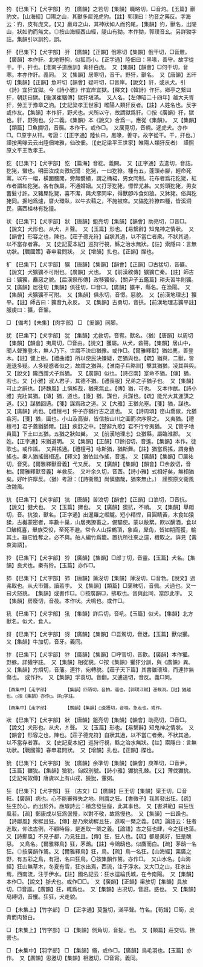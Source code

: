 <!-- { "loadSidebar": true } -->
犳	【巳集下】【犬字部】	犳	【廣韻】之若切【集韻】職略切，□音灼。【玉篇】獸豹文。【山海經】□陽之山，其獸多犀兕虎犳。【註】郭璞曰：犳音之藥反。字海云：犳，皮有虎文。【又】嬴母之山，其神狀如人而犳尾。【集韻】犳，獸名，出隄山，狀如豹而無文。◎按山海經西山經，隄山有狕。本作狕，郭璞音幺。另詳狕字註。集韻引以訓犳，誤。

犴	【巳集下】【犬字部】	犴	【廣韻】【正韻】俄寒切【集韻】俄干切，□音雃。【廣韻】本作豻。北地野狗，似狐而小。【正字通】陸佃曰：黑喙，善守。故字從干。干，扞也。【淮南子道應訓】靑犴白虎。　又【集韻】【韻會】□何干切，音寒。本亦作豻。義同。　又【集韻】居寒切，音干。野犴，獸名。　又【唐韻】五旰切【集韻】【正韻】魚旰切【韻會】疑旰切，□音岸。【說文】豻，或从犬。引《詩》宜犴宜獄。今《詩小雅》作宜岸宜獄。【釋文】《韓詩》作犴。鄕亭之繫曰犴，朝廷曰獄。【後漢崔駰傳】獄犴塡滿。　又人名。【左傳昭二十四年】越大夫胥犴，勞王于豫章之汭。【史記梁孝王世家】睢陽人類犴反者。【註】人姓名也。反字或作友。【集韻】本作豻，野犬也。犬所以守，故謂獄爲豻。◎按《廣韻》犴，獄也。豻，野狗也。分二義。《集韻》本《說文》合爲一。應從《集韻》。　又【集韻】【類篇】□魚撊切，音鴈。本作干。或作□。　又居莧切，音襇。逐虎犬。亦作□。□原字从幵。考證：〔【正字通】陸仙曰，黑喙，善守。故字從干。干，扞也。〕　謹按黑喙云云出陸佃埤雅，仙改佃。〔【史記梁平王世家】睢陽人類犴反者〕　謹照原文平王改孝王。 

犵	【巳集下】【犬字部】	犵	【篇海】音紇。義闕。　又【正字通】去逸切，音詰。犵狫，蠻也。明田汝成炎徼紀聞：犵狫，一曰犵獠。種有五，蓬頭赤腳，輕命死黨。以布一幅，橫圍腰閒，旁無襞績，謂之桶裙，男女同制。花布者爲花犵狫，紅布者謂紅犵狫。各有族屬，不通婚姻。又打牙犵狫，慓悍尤甚。又剪頭犵狫，男女蓄髮寸許。又豬屎犵狫，喜不潔，與犬豕同牢，得獸卽咋食如狼。又狇狫。俗與犵狫同。掘地爲爐，厝火環臥，以牛衣藉之，不施被席。又貓犵狑獠四種，皆溪洞民，廣西桂林有犵獞。

状	【巳集下】【犬字部】	狀	【唐韻】鉏亮切【集韻】【韻會】助亮切，□音□。【說文】犬形也。从犬，爿聲。　又【玉篇】形也。【易繫辭】知鬼神之情狀。　又【韻會】形容之也，陳也。【莊子德充符】自狀其過，以不當亡者衆。不狀其過，以不當存者寡。　又【史記夏本紀】巡狩行視，鯀之治水無狀。【註】索隱曰：言無功狀。【戰國策】春申君問狀。　又【增韻】扎也。【正韻】牒也。

犷	【巳集下】【犬字部】	獷	【唐韻】【集韻】【韻會】【正韻】□古猛切，音礦。【說文】犬獷獷不可附也。【廣韻】犬也。　又【前漢敘傳】獷獷亡秦。【註】師古曰：獷獷，麤惡之貌。【后漢祭彤傳】政移獷俗。【關尹子五鑑篇】耕夫習牛則獷。　又【廣韻】居往切【集韻】俱往切，□音□。【廣韻】獷平，縣名。在漁陽。　又【集韻】犬獷獷不可附。　又【集韻】俱永切，音憬。惡貌。　又【前漢地理志】獷平。【註】師古曰：獷音九永反。　又【集韻】古勇切，音拱。【前漢地理志獷平註】服虔曰：獷，音鞏。

□	【備考】【未集】【肉字部】	□	【奚韻】同脚。

犹	【巳集下】【犬字部】	犹	【集韻】尤救切，音宥。獸名。（猶）【唐韻】以周切【集韻】【韻會】夷周切，□音由。【說文】玃屬。从犬，酋聲。【集韻】居山中，聞人聲豫登木，無人乃下。世謂不決曰猶豫。或作□。【爾雅釋獸】猶如麂，善登木。【註】健上樹。【禮曲禮】所以使民決嫌疑，定猶與也。【疏】猶與，二獸，皆進退多疑。人多疑惑者似之，故謂之猶與。【淮南子兵略訓】擊其猶猶，凌其與與。　又【說文】隴西謂犬子爲猶。　又【廣韻】似也。【詩召南】寔命不猶。【傳】猶，若也。又【小雅】淑人君子，其德不猶。【禮喪服】兄弟之子猶子也。　又【集韻】可止之辭也。【詩魏風】上愼旃哉，猶來無止。【傳】猶，可也。　又本作猷。【詩小雅】克壯其猶。【傳】猶，道也。【箋】猶，謀也，兵謀也。【疏】能光大其運謀之道。【又】謀猶回遹。【箋】謀爲政之道。又【大雅】王猶允塞。【箋】猶，謀也。　又【廣韻】尚也。【禮檀弓】仲子亦猶行古之道也。　又【詩周頌】嶞山喬嶽，允猶翕河。【箋】猶，圖也。小山及高嶽，皆信按山川之圖而次序祭之。　又夷猶。【禮檀弓】君子蓋猶猶爾。【註】疾舒之中。【楚辭九歌】君不行兮夷猶。　又【管子地員篇】下土曰五猶。五猶之狀如糞。　又【前漢地理志】厹猶縣，屬臨淮郡。　又姓。【正字通】宋猶道明。　又【集韻】【正韻】□餘招切，音遙。【集韻】本作。徒歌也。或作謠。　又與搖通。【禮檀弓】咏斯猶，猶斯舞。【註】猶當爲搖，謂身動搖也。秦人猶搖聲相近。【釋文】猶依註作搖，音遙。　又【廣韻】【集韻】□居祐切，音究。【爾雅釋獸音義】弋又反。　又【廣韻】【集韻】【韻會】□余救切，音柚。【爾雅釋獸音義】羊救反。　又叶余久切，音酉。【詩小雅】式相好矣，無相猶矣。好叶許厚反。（猶）考證：〔【詩衞風】尚愼旃哉，猶來無止。〕　謹照原文衞風改魏風。 

犺	【巳集下】【犬字部】	犺	【唐韻】苦浪切【韻會】【正韻】口浪切，□音抗。【說文】健犬也。　又【玉篇】猬也。　又【廣韻】猰犺，不順。　又【集韻】舉朗切，音。犺狼，獸名。【正字通】出暹羅之崛隴。短小精悍，目圓睛黃，木食如猿猱，古樾蒙密者，率數十巢，山居夷獠畜之，備驅使。蒙以敝絮。飮以醨酒，食以□鮍輒喜，舉族受役，至死不避。常令人山採鶴頂，象齒，犀角，皆如期而獲，輸其主。雖它姓奪之，必不與。舶人編竹爲籠。置犺所往來之逕，機取之。詳見【黃衷海語】。

狑	【巳集下】【犬字部】	狑	【廣韻】【集韻】□郎丁切，音靈。【玉篇】犬名。【集韻】良犬也。秦有狑。【玉篇】亦作□。

犻	【巳集下】【犬字部】	犻	【唐韻】蒲沒切【集韻】薄沒切，□音勃。【說文】過弗取也。从犬巿聲。讀若孛。　又【集韻】【類篇】□蒲昧切，音佩。犬過也。又一曰犬怒貌。　【集韻】或書作□。◎按廣韻□，拂取也。音與此同，當卽此字。　又【集韻】房廢切，音茷。本作吠。犬鳴也。或作□。

犼	【巳集下】【犬字部】	犼	【集韻】許后切，音吼。【玉篇】似犬。【集韻】北方獸名。似犬，食人。

犽	【巳集下】【犬字部】	犽	【廣韻】【集韻】□吾駕切，音迓。【玉篇】獸似獾。　又【集韻】牛加切，音牙。義同。

犿	【巳集下】【犬字部】	犿	【廣韻】【集韻】□呼官切，音歡。【廣韻】本作獾。野豚。詳獾字註。　又【集韻】相從貌。○按《集韻》獾犿分訓，與《廣韻》異。　又【集韻】方煩切，音藩。連犿，宛轉貌。【莊子天下篇】其書雖瓌瑋，而連犿無傷也。　或作抃。　又【集韻】孚袁切。音翻。又逋遠切，音反。義□同。

	【酉集中】【走字部】		【集韻】匹陌切，音拍。逼也。【郭璞江賦】漲截泂。【註】猶越也。○按《集韻》亦作□。詳□字註。

	【酉集中】【走字部】		【廣韻】【集韻】□查獲切，音啜。急走也。或作。

狀	【巳集下】【犬字部】	狀	【唐韻】鉏亮切【集韻】【韻會】助亮切，□音□。【說文】犬形也。从犬，爿聲。　又【玉篇】形也。【易繫辭】知鬼神之情狀。　又【韻會】形容之也，陳也。【莊子德充符】自狀其過，以不當亡者衆。不狀其過，以不當存者寡。　又【史記夏本紀】巡狩行視，鯀之治水無狀。【註】索隱曰：言無功狀。【戰國策】春申君問狀。　又【增韻】扎也。【正韻】牒也。

狁	【巳集下】【犬字部】	狁	【廣韻】余準切【集韻】【韻會】庾準切，□音尹。【玉篇】玁狁。【集韻】獫狁，匈奴別號。【詩小雅】玁狁孔棘。【又】薄伐玁狁。【史記匈奴傳】唐虞以上有山戎，獫狁，葷粥。

狂	【巳集下】【犬字部】	狂	〔古文〕□【廣韻】巨王切【集韻】渠王切，□音軖。【廣韻】病也。心不能審得失之地。則謂之狂。【書微子】我其發出狂。【疏】狂生於心，而出於外。應璩詩云：積念發狂癡，此其事也。　又【書洪範】曰狂恆風若。【疏】鄭康成以狂爲倨慢，以對不敬，故爲慢也。　又【集韻】一曰躁也。【詩鄘風】衆穉且狂。【傳】是乃衆幼穉且狂，進取一槩之義。【疏】論語云：狂者進取，仰法古例，不顧時俗，是進取一槩之義。【論語】古之狂也肆，今之狂也蕩。　又【詩鄭風】不見子都，乃見狂且。【傳】狂，狂人也。【疏】都是美好，狂是醜惡。　又鳥名。【爾雅釋鳥】狂，茅鴟。【註】今鶂鴟也。似鷹而白。【疏】茅鴟一名狂。◎按廣韻作鵟。又【爾雅釋鳥】狂，鳥。【疏】鳥一名狂。【山海經】栗廣之野，有五彩之鳥，有冠，名曰狂鳥。〇按集韻作鵟。亦作□。　又山水名。【山海經】狂山無草木，冬夏有雪，狂水出焉，西流，注于浮水。又大□之山，狂水出焉，西南流，注于伊水。【註】國名記云：狂水逕綸氏城，在今南陽。　又【集韻】本作□。【說文】狾犬也。或作□□。　又【廣韻】【正韻】渠放切【集韻】具放切，□音誆。【廣韻】狂，輒爲也。　又【集韻】古况切，音誑。惑也。　又【集韻】局縛切，音戄。狂狂，犬走貌。

□	【未集上】【竹字部】	□	【正字通】莫盤切，滿平聲。竹名。【筍譜】□筍，皮靑而肉皙白。

□	【未集上】【竹字部】	□	【集韻】側角切，音捉。也。　又【類篇】莊交切。撩罟也。

□	【未集中】【羽字部】	□	【集韻】翛，或作□。【廣韻】鳥毛羽也。【玉篇】亦作。　又【廣韻】思邀切【集韻】相邀切，□音宵。義同。

